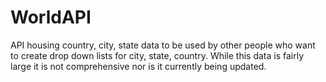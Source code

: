 # WorldAPI
API housing country, city, state data to be used by other people who want to create drop down lists for city, state, country. 
While this data is fairly large it is not comprehensive nor is it currently being updated.
